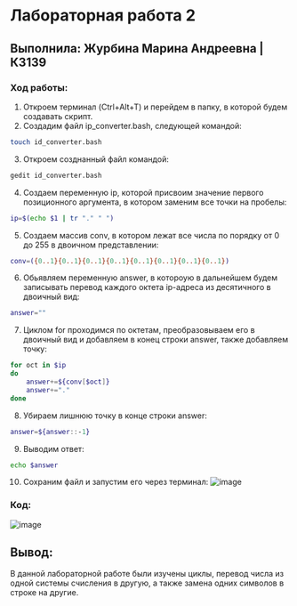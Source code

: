 # Лабораторная работа 2
## Выполнила: Журбина Марина Андреевна | К3139
### Ход работы:
1. Откроем терминал (Ctrl+Alt+T) и перейдем в папку, в которой будем создавать скрипт.
2. Создадим файл ip_converter.bash, следующей командой:
```bash
touch id_converter.bash
```
3. Откроем созднанный файл командой:
```bash
gedit id_converter.bash
```
4. Создаем переменную ip, которой присвоим значение первого позиционного аргумента, в котором заменим все точки на пробелы:
```bash
ip=$(echo $1 | tr "." " ")
```
5. Создаем массив conv, в котором лежат все числа по порядку от 0 до 255 в двоичном представлении:
```bash
conv=({0..1}{0..1}{0..1}{0..1}{0..1}{0..1}{0..1}{0..1})
```
6. Обьявляем переменную answer, в котороую в дальнейшем будем записывать перевод каждого октета  ip-адреса из десятичного в двоичный вид:
```bash
answer=""
```
7. Циклом for проходимся по октетам, преобразовываем его в двоичный вид и добавляем в конец строки answer, также добавляем точку:
```bash
for oct in $ip
do 
    answer+=${conv[$oct]}
    answer+="."
done
```
8. Убираем лишнюю точку в конце строки answer:
```bash
answer=${answer::-1}
```
9. Выводим ответ:
```bash
echo $answer
```
10. Сохраним файл и запустим его через терминал:
![image](https://github.com/user-attachments/assets/3ddc75a1-762e-44fc-8399-05264ccaeb42)

### Код:
![image](https://github.com/user-attachments/assets/bb55f1bf-32a6-4cb1-abd8-d96f297b4e92)

## Вывод:
В данной лабораторной работе были изучены циклы, перевод числа из одной системы счисления в другую, а также замена одних символов в строке на другие.
